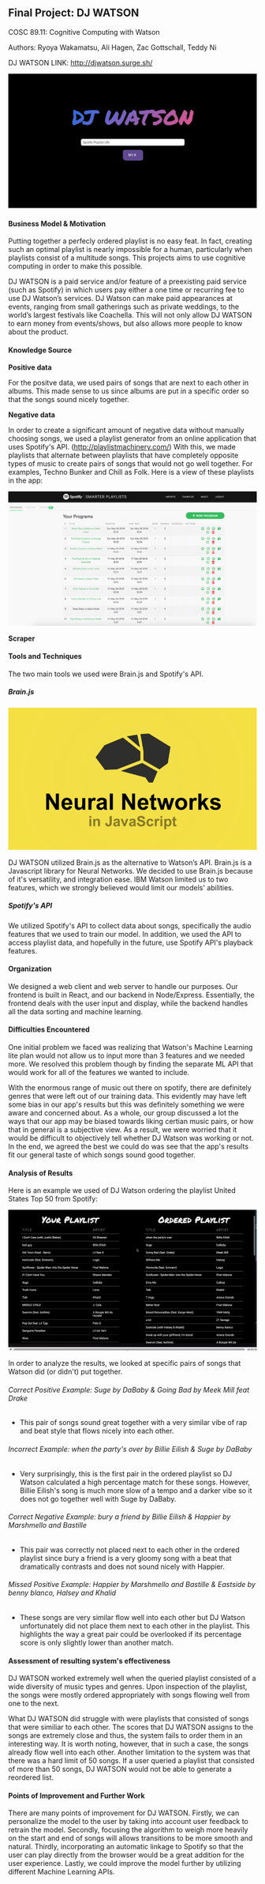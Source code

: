 ## Final Project: DJ WATSON

COSC 89.11: Cognitive Computing with Watson

Authors: Ryoya Wakamatsu, Ali Hagen, Zac Gottschall, Teddy Ni

DJ WATSON LINK: http://djwatson.surge.sh/

<img src="./watson.png">

#### Business Model & Motivation

Putting together a perfecly ordered playlist is no easy feat. In fact, creating such an optimal playlist is nearly impossible for a human, particularly when playlists consist of a multitude songs. This projects aims to use cognitive computing in order to make this possible.

DJ WATSON is a paid service and/or feature of a preexisting paid service (such as Spotify) in which users pay either a one time or recurring fee to use DJ Watson’s services. DJ Watson can make paid appearances at events, ranging from small gatherings such as private weddings, to the world’s largest festivals like Coachella. This will not only allow DJ WATSON to earn money from events/shows, but also allows more people to know about the product.

#### Knowledge Source

**Positive data**

For the positve data, we used pairs of songs that are next to each other in albums. This made sense to us since albums are put in a specific order so that the songs sound nicely together.

**Negative data**

In order to create a significant amount of negative data without manually choosing songs, we used a playlist generator from an online application that uses Spotify's API. (http://playlistmachinery.com/) With this, we made playlists that alternate between playlists that have completely opposite types of music to create pairs of songs that would not go well together. For examples, Techno Bunker and Chill as Folk. Here is a view of these playlists in the app:

<img src="./negativeplaylists.png">

**Scraper**


#### Tools and Techniques

The two main tools we used were Brain.js and Spotify's API.

##### Brain.js

<img src="./brain.png">

DJ WATSON utilized Brain.js as the alternative to Watson’s API. Brain.js is a Javascript library for Neural Networks.
We decided to use Brain.js because of it's versatility, and integration ease. IBM Watson limited us to two features,
which we strongly believed would limit our models' abilities.

##### Spotify's API

We utilized Spotify's API to collect data about songs, specifically the audio features that we used
to train our model. In addition, we used the API to access playlist data, and hopefully in the future,
use Spotify API's playback features.

#### Organization

We designed a web client and web server to handle our purposes. Our frontend is built in React, and our backend
in Node/Express. Essentially, the frontend deals with the user input and display, while the backend
handles all the data sorting and machine learning.

#### Difficulties Encountered

One initial problem we faced was realizing that Watson's Machine Learning lite plan would not allow us to input more than 3 features and we needed more. We resolved this problem though by finding the separate ML API that would work for all of the features we wanted to include.

With the enormous range of music out there on spotify, there are definitely genres that were left out of our training data. This evidently may have left some bias in our app's results but this was definitely something we were aware and concerned about. As a whole, our group discussed a lot the ways that our app may be biased towards liking certian music pairs, or how that in general is a subjective view. As a result, we were worried that it would be difficult to objectively tell whether DJ Watson was working or not. In the end, we agreed the best we could do was see that the app's results fit our general taste of which songs sound good together.


#### Analysis of Results

Here is an example we used of DJ Watson ordering the playlist United States Top 50 from Spotify:

<img src="./results_example.png">

In order to analyze the results, we looked at specific pairs of songs that Watson did (or didn't) put together.

###### Correct Positive Example: Suge by DaBaby & Going Bad by Meek Mill feat Drake

- This pair of songs sound great together with a very similar vibe of rap and beat style that flows nicely into each other.

###### Incorrect Example: when the party's over by Billie Eilish & Suge by DaBaby
- Very surprisingly, this is the first pair in the ordered playlist so DJ Watson calculated a high percentage match for these songs. However, Billie Eilish's song is much more slow of a tempo and a darker vibe so it does not go together well with Suge by DaBaby.


###### Correct Negative Example: bury a friend by Billie Eilish & Happier by Marshmello and Bastille
- This pair was correctly not placed next to each other in the ordered playlist since bury a friend is a very gloomy song with a beat that dramatically contrasts and does not sound nicely with Happier.


###### Missed Positive Example: Happier by Marshmello and Bastille & Eastside by benny blanco, Halsey and Khalid
- These songs are very similar flow well into each other but DJ Watson unfortunately did not place them next to each other in the playlist. This highlights the way a great pair could be overlooked if its percentage score is only slightly lower than another match.


#### Assessment of resulting system's effectiveness

DJ WATSON worked extremely well when the queried playlist consisted of a wide diversity of music types and genres. Upon inspection of the playlist, the songs were mostly ordered appropriately with songs flowing well from one to the next.

What DJ WATSON did struggle with were playlists that consisted of songs that were similiar to each other. The scores that DJ WATSON assigns to the songs are extremely close and thus, the system fails to order them in an interesting way. It is worth noting, however, that in such a case, the songs already flow well into each other. Another limitation to the system was that there was a hard limit of 50 songs. If a user queried a playlist that consisted of more than 50 songs, DJ WATSON would not be able to generate a reordered list.


#### Points of Improvement and Further Work

There are many points of improvement for DJ WATSON. Firstly, we can personalize the model to the user by taking into account user feedback to retrain the model. Secondly, focusing the algorithm to weigh more heavily on the start and end of songs will allows transitions to be more smooth and natural. Thirdly, incorporating an automatic linkage to Spotify so that the user can play directly from the browser would be a great addition for the user experience. Lastly, we could improve the model further by utilizing different Machine Learning APIs.
